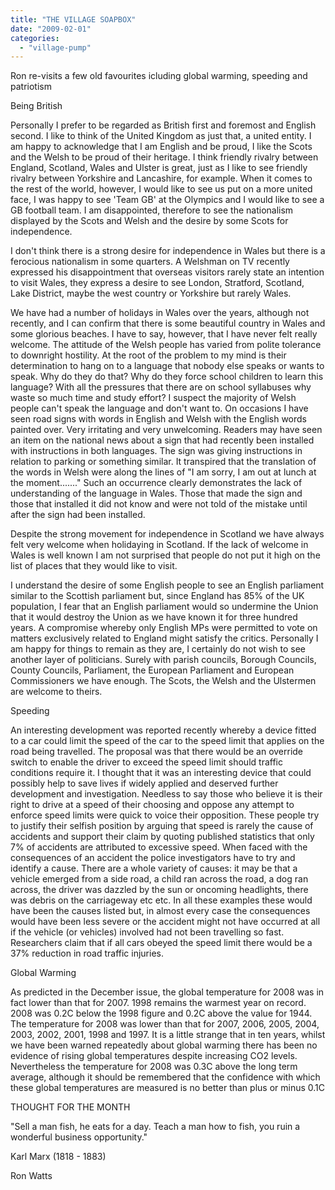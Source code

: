 ```yaml
---
title: "THE VILLAGE SOAPBOX"
date: "2009-02-01"
categories: 
  - "village-pump"
---
```


Ron re-visits a few old favourites icluding global warming, speeding and patriotism

Being British

Personally I prefer to be regarded as British first and foremost and English second. I like to think of the United Kingdom as just that, a united entity. I am happy to acknowledge that I am English and be proud, I like the Scots and the Welsh to be proud of their heritage. I think friendly rivalry between England, Scotland, Wales and Ulster is great, just as I like to see friendly rivalry between Yorkshire and Lancashire, for example. When it comes to the rest of the world, however, I would like to see us put on a more united face, I was happy to see 'Team GB' at the Olympics and I would like to see a GB football team. I am disappointed, therefore to see the nationalism displayed by the Scots and Welsh and the desire by some Scots for independence.

I don't think there is a strong desire for independence in Wales but there is a ferocious nationalism in some quarters. A Welshman on TV recently expressed his disappointment that overseas visitors rarely state an intention to visit Wales, they express a desire to see London, Stratford, Scotland, Lake District, maybe the west country or Yorkshire but rarely Wales.

We have had a number of holidays in Wales over the years, although not recently, and I can confirm that there is some beautiful country in Wales and some glorious beaches. I have to say, however, that I have never felt really welcome. The attitude of the Welsh people has varied from polite tolerance to downright hostility. At the root of the problem to my mind is their determination to hang on to a language that nobody else speaks or wants to speak. Why do they do that? Why do they force school children to learn this language? With all the pressures that there are on school syllabuses why waste so much time and study effort? I suspect the majority of Welsh people can't speak the language and don't want to. On occasions I have seen road signs with words in English and Welsh with the English words painted over. Very irritating and very unwelcoming. Readers may have seen an item on the national news about a sign that had recently been installed with instructions in both languages. The sign was giving instructions in relation to parking or something similar. It transpired that the translation of the words in Welsh were along the lines of "I am sorry, I am out at lunch at the moment......." Such an occurrence clearly demonstrates the lack of understanding of the language in Wales. Those that made the sign and those that installed it did not know and were not told of the mistake until after the sign had been installed.

Despite the strong movement for independence in Scotland we have always felt very welcome when holidaying in Scotland. If the lack of welcome in Wales is well known I am not surprised that people do not put it high on the list of places that they would like to visit.

I understand the desire of some English people to see an English parliament similar to the Scottish parliament but, since England has 85% of the UK population, I fear that an English parliament would so undermine the Union that it would destroy the Union as we have known it for three hundred years. A compromise whereby only English MPs were permitted to vote on matters exclusively related to England might satisfy the critics. Personally I am happy for things to remain as they are, I certainly do not wish to see another layer of politicians. Surely with parish councils, Borough Councils, County Councils, Parliament, the European Parliament and European Commissioners we have enough. The Scots, the Welsh and the Ulstermen are welcome to theirs.

Speeding

An interesting development was reported recently whereby a device fitted to a car could limit the speed of the car to the speed limit that applies on the road being travelled. The proposal was that there would be an override switch to enable the driver to exceed the speed limit should traffic conditions require it. I thought that it was an interesting device that could possibly help to save lives if widely applied and deserved further development and investigation. Needless to say those who believe it is their right to drive at a speed of their choosing and oppose any attempt to enforce speed limits were quick to voice their opposition. These people try to justify their selfish position by arguing that speed is rarely the cause of accidents and support their claim by quoting published statistics that only 7% of accidents are attributed to excessive speed. When faced with the consequences of an accident the police investigators have to try and identify a cause. There are a whole variety of causes: it may be that a vehicle emerged from a side road, a child ran across the road, a dog ran across, the driver was dazzled by the sun or oncoming headlights, there was debris on the carriageway etc etc. In all these examples these would have been the causes listed but, in almost every case the consequences would have been less severe or the accident might not have occurred at all if the vehicle (or vehicles) involved had not been travelling so fast. Researchers claim that if all cars obeyed the speed limit there would be a 37% reduction in road traffic injuries.

Global Warming

As predicted in the December issue, the global temperature for 2008 was in fact lower than that for 2007. 1998 remains the warmest year on record. 2008 was 0.2C below the 1998 figure and 0.2C above the value for 1944. The temperature for 2008 was lower than that for 2007, 2006, 2005, 2004, 2003, 2002, 2001, 1998 and 1997. It is a little strange that in ten years, whilst we have been warned repeatedly about global warming there has been no evidence of rising global temperatures despite increasing CO2 levels. Nevertheless the temperature for 2008 was 0.3C above the long term average, although it should be remembered that the confidence with which these global temperatures are measured is no better than plus or minus 0.1C

THOUGHT FOR THE MONTH

"Sell a man fish, he eats for a day. Teach a man how to fish, you ruin a wonderful business opportunity."

Karl Marx (1818 - 1883)

Ron Watts
